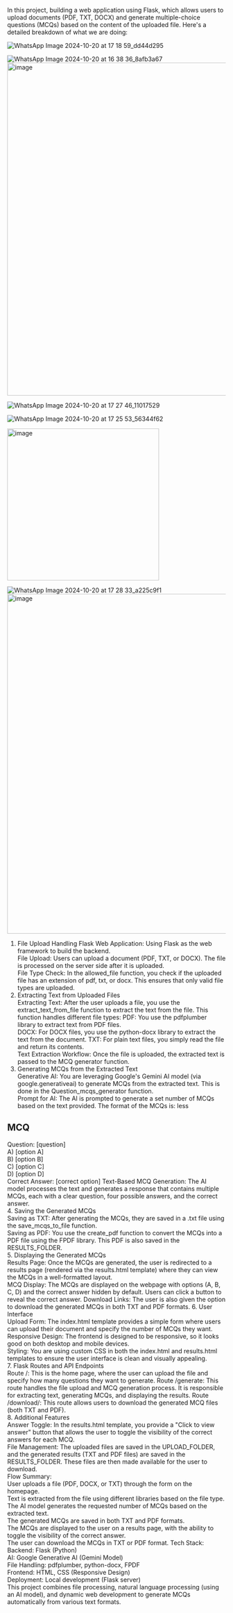 In this project, building a web application using Flask, which allows users to upload documents (PDF, TXT, DOCX) and generate multiple-choice questions (MCQs) based on the content of the uploaded file. Here's a detailed breakdown of what we are doing:


![WhatsApp Image 2024-10-20 at 17 18 59_dd44d295](https://github.com/user-attachments/assets/0252bcde-1236-4fc9-951c-c100ef89bc12)

![WhatsApp Image 2024-10-20 at 16 38 36_8afb3a67](https://github.com/user-attachments/assets/4e3824d9-d9ee-4947-a379-947ea40be99e)
<img width="767" alt="image" src="https://github.com/user-attachments/assets/2f303730-bb63-4561-80c7-a84d90edbf8d">

![WhatsApp Image 2024-10-20 at 17 27 46_11017529](https://github.com/user-attachments/assets/201e714d-967f-4faf-91a6-0534e36557a4)

![WhatsApp Image 2024-10-20 at 17 25 53_56344f62](https://github.com/user-attachments/assets/80d87df8-2896-458c-925a-77317fb53388)

<img width="350" alt="image" src="https://github.com/user-attachments/assets/57e4a18a-e593-4cb2-b10f-3e59e4ea25ea">

![WhatsApp Image 2024-10-20 at 17 28 33_a225c9f1](https://github.com/user-attachments/assets/d7a23554-a215-4d89-a81c-38a9a27a2f46)
<img width="783" alt="image" src="https://github.com/user-attachments/assets/6fe2cc87-b422-400f-babd-6f1911fbf2e0">

1. File Upload Handling
Flask Web Application: Using Flask as the web framework to build the backend. <br>
File Upload: Users can upload a document (PDF, TXT, or DOCX). The file is processed on the server side after it is uploaded. <br>
File Type Check: In the allowed_file function, you check if the uploaded file has an extension of pdf, txt, or docx. This ensures that only valid file types are uploaded. <br>
2. Extracting Text from Uploaded Files <br>
Extracting Text: After the user uploads a file, you use the extract_text_from_file function to extract the text from the file. This function handles different file types:
PDF: You use the pdfplumber library to extract text from PDF files. <br>
DOCX: For DOCX files, you use the python-docx library to extract the text from the document.
TXT: For plain text files, you simply read the file and return its contents. <br>
Text Extraction Workflow: Once the file is uploaded, the extracted text is passed to the MCQ generator function.
3. Generating MCQs from the Extracted Text <br>
Generative AI: You are leveraging Google's Gemini AI model (via google.generativeai) to generate MCQs from the extracted text. This is done in the Question_mcqs_generator function. <br>
Prompt for AI: The AI is prompted to generate a set number of MCQs based on the text provided. The format of the MCQs is:
less <br>
## MCQ <br>
Question: [question] <br>
A) [option A] <br>
B) [option B] <br>
C) [option C] <br>
D) [option D] <br>
Correct Answer: [correct option]
Text-Based MCQ Generation: The AI model processes the text and generates a response that contains multiple MCQs, each with a clear question, four possible answers, and the correct answer. <br>
4. Saving the Generated MCQs <br>
Saving as TXT: After generating the MCQs, they are saved in a .txt file using the save_mcqs_to_file function. <br>
Saving as PDF: You use the create_pdf function to convert the MCQs into a PDF file using the FPDF library. This PDF is also saved in the RESULTS_FOLDER. <br>
5. Displaying the Generated MCQs <br>
Results Page: Once the MCQs are generated, the user is redirected to a results page (rendered via the results.html template) where they can view the MCQs in a well-formatted layout. <br>
MCQ Display: The MCQs are displayed on the webpage with options (A, B, C, D) and the correct answer hidden by default. Users can click a button to reveal the correct answer.
Download Links: The user is also given the option to download the generated MCQs in both TXT and PDF formats.
6. User Interface <br>
Upload Form: The index.html template provides a simple form where users can upload their document and specify the number of MCQs they want. <br>
Responsive Design: The frontend is designed to be responsive, so it looks good on both desktop and mobile devices. <br>
Styling: You are using custom CSS in both the index.html and results.html templates to ensure the user interface is clean and visually appealing. <br>
7. Flask Routes and API Endpoints <br>
Route /: This is the home page, where the user can upload the file and specify how many questions they want to generate.
Route /generate: This route handles the file upload and MCQ generation process. It is responsible for extracting text, generating MCQs, and displaying the results.
Route /download/<filename>: This route allows users to download the generated MCQ files (both TXT and PDF). <br>
8. Additional Features <br>
Answer Toggle: In the results.html template, you provide a "Click to view answer" button that allows the user to toggle the visibility of the correct answers for each MCQ. <br>
File Management: The uploaded files are saved in the UPLOAD_FOLDER, and the generated results (TXT and PDF files) are saved in the RESULTS_FOLDER. These files are then made available for the user to download. <br>
Flow Summary: <br>
User uploads a file (PDF, DOCX, or TXT) through the form on the homepage. <br>
Text is extracted from the file using different libraries based on the file type. <br>
The AI model generates the requested number of MCQs based on the extracted text. <br>
The generated MCQs are saved in both TXT and PDF formats. <br>
The MCQs are displayed to the user on a results page, with the ability to toggle the visibility of the correct answer. <br>
The user can download the MCQs in TXT or PDF format.
Tech Stack: <br>
Backend: Flask (Python) <br>
AI: Google Generative AI (Gemini Model) <br>
File Handling: pdfplumber, python-docx, FPDF <br>
Frontend: HTML, CSS (Responsive Design) <br>
Deployment: Local development (Flask server) <br>
This project combines file processing, natural language processing (using an AI model), and dynamic web development to generate MCQs automatically from various text formats.

